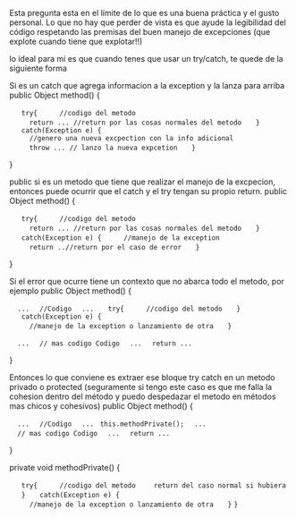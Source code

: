 Esta pregunta esta en el límite de lo que es una buena práctica y el gusto personal. Lo que no hay que perder de vista es que ayude la legibilidad del código respetando las premisas del buen manejo de excepciones (que explote cuando tiene que explotar!!)

lo ideal para mi es que cuando tenes que usar un try/catch, te quede de la siguiente forma

Si es un catch que agrega informacion a la exception y la lanza para arriba public Object method() {

`   try{`
`     //codigo del metodo`
`     return ... //return por las cosas normales del metodo`
`   }`
`   catch(Exception e) {`
`     //genero una nueva excpection con la info adicional`
`     throw ... // lanzo la nueva expcetion`
`   }`

}

public si es un metodo que tiene que realizar el manejo de la excpecion, entonces puede ocurrir que el catch y el try tengan su propio return. public Object method() {

`   try{`
`     //codigo del metodo`
`     return ... //return por las cosas normales del metodo`
`   }`
`   catch(Exception e) {`
`     //manejo de la exception`
`     return ..//return por el caso de error`
`   }`

}

Si el error que ocurre tiene un contexto que no abarca todo el metodo, por ejemplo public Object method() {

`  ...`
`  //Codigo`
`  ...`
`   try{`
`     //codigo del metodo`
`   }`
`   catch(Exception e) {`
`     //manejo de la exception o lanzamiento de otra`
`   }`

`  ...`
`  // mas codigo Codigo`
`  ...`
`  return ...`

}

Entonces lo que conviene es extraer ese bloque try catch en un metodo privado o protected (seguramente si tengo este caso es que me falla la cohesion dentro del método y puedo despedazar el metodo en métodos mas chicos y cohesivos) public Object method() {

`  ...`
`  //Codigo`
`  ...`
` this.methodPrivate();`
`  ...`
`  // mas codigo Codigo`
`  ...`
`  return ...`

}

private void methodPrivate() {

`   try{`
`     //codigo del metodo`
`    return del caso normal si hubiera`
`   }`
`   catch(Exception e) {`
`     //manejo de la exception o lanzamiento de otra`
`   }`
`}`
